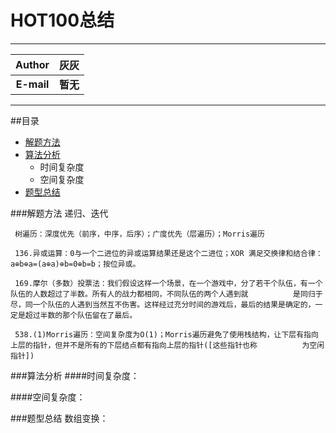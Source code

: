 HOT100总结
=========
****
	
| Author      | 灰灰 |
| :---------: | :-----:|
| **E-mail**  | **暂无** |

****
##目录
* [解题方法](#解题方法)
* [算法分析](#算法分析)
    * 时间复杂度
    * 空间复杂度
* [题型总结](#题型总结)



###解题方法
     递归、迭代
     
     树遍历：深度优先（前序，中序，后序）；广度优先（层遍历）；Morris遍历

     136.异或运算：0与一个二进位的异或运算结果还是这个二进位；XOR 满足交换律和结合律：a⊕b⊕a=(a⊕a)⊕b=0⊕b=b；按位异或。
     
     169.摩尔（多数）投票法：我们假设这样一个场景，在一个游戏中，分了若干个队伍，有一个队伍的人数超过了半数。所有人的战力都相同，不同队伍的两个人遇到就          是同归于尽，同一个队伍的人遇到当然互不伤害。这样经过充分时间的游戏后，最后的结果是确定的，一定是超过半数的那个队伍留在了最后。
     
     538.(1)Morris遍历：空间复杂度为O(1)；Morris遍历避免了使用栈结构，让下层有指向上层的指针，但并不是所有的下层结点都有指向上层的指针([这些指针也称          为空闲指针])

###算法分析
####时间复杂度：
     
####空间复杂度：


###题型总结
     数组变换：
